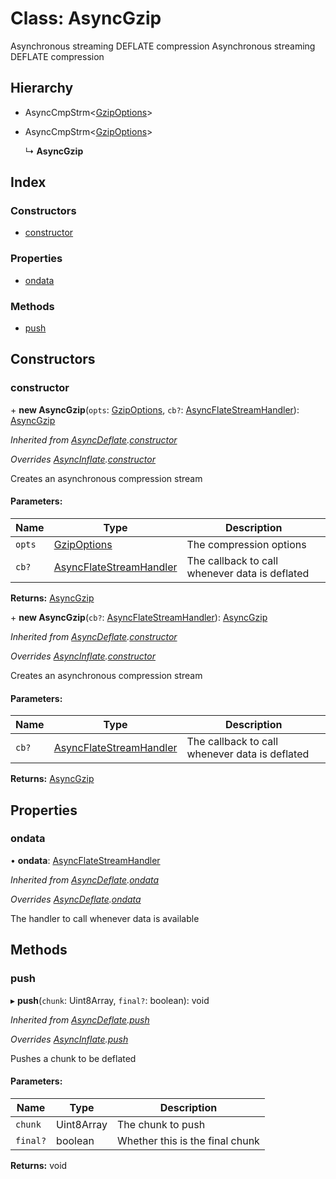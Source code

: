 # Class: AsyncGzip

Asynchronous streaming DEFLATE compression
Asynchronous streaming DEFLATE compression

## Hierarchy

* AsyncCmpStrm\<[GzipOptions](../interfaces/gzipoptions.md)>

* AsyncCmpStrm\<[GzipOptions](../interfaces/gzipoptions.md)>

  ↳ **AsyncGzip**

## Index

### Constructors

* [constructor](asyncgzip.md#constructor)

### Properties

* [ondata](asyncgzip.md#ondata)

### Methods

* [push](asyncgzip.md#push)

## Constructors

### constructor

\+ **new AsyncGzip**(`opts`: [GzipOptions](../interfaces/gzipoptions.md), `cb?`: [AsyncFlateStreamHandler](../README.md#asyncflatestreamhandler)): [AsyncGzip](asyncgzip.md)

*Inherited from [AsyncDeflate](asyncdeflate.md).[constructor](asyncdeflate.md#constructor)*

*Overrides [AsyncInflate](asyncinflate.md).[constructor](asyncinflate.md#constructor)*

Creates an asynchronous compression stream

#### Parameters:

Name | Type | Description |
------ | ------ | ------ |
`opts` | [GzipOptions](../interfaces/gzipoptions.md) | The compression options |
`cb?` | [AsyncFlateStreamHandler](../README.md#asyncflatestreamhandler) | The callback to call whenever data is deflated  |

**Returns:** [AsyncGzip](asyncgzip.md)

\+ **new AsyncGzip**(`cb?`: [AsyncFlateStreamHandler](../README.md#asyncflatestreamhandler)): [AsyncGzip](asyncgzip.md)

*Inherited from [AsyncDeflate](asyncdeflate.md).[constructor](asyncdeflate.md#constructor)*

*Overrides [AsyncInflate](asyncinflate.md).[constructor](asyncinflate.md#constructor)*

Creates an asynchronous compression stream

#### Parameters:

Name | Type | Description |
------ | ------ | ------ |
`cb?` | [AsyncFlateStreamHandler](../README.md#asyncflatestreamhandler) | The callback to call whenever data is deflated  |

**Returns:** [AsyncGzip](asyncgzip.md)

## Properties

### ondata

•  **ondata**: [AsyncFlateStreamHandler](../README.md#asyncflatestreamhandler)

*Inherited from [AsyncDeflate](asyncdeflate.md).[ondata](asyncdeflate.md#ondata)*

*Overrides [AsyncDeflate](asyncdeflate.md).[ondata](asyncdeflate.md#ondata)*

The handler to call whenever data is available

## Methods

### push

▸ **push**(`chunk`: Uint8Array, `final?`: boolean): void

*Inherited from [AsyncDeflate](asyncdeflate.md).[push](asyncdeflate.md#push)*

*Overrides [AsyncInflate](asyncinflate.md).[push](asyncinflate.md#push)*

Pushes a chunk to be deflated

#### Parameters:

Name | Type | Description |
------ | ------ | ------ |
`chunk` | Uint8Array | The chunk to push |
`final?` | boolean | Whether this is the final chunk  |

**Returns:** void
